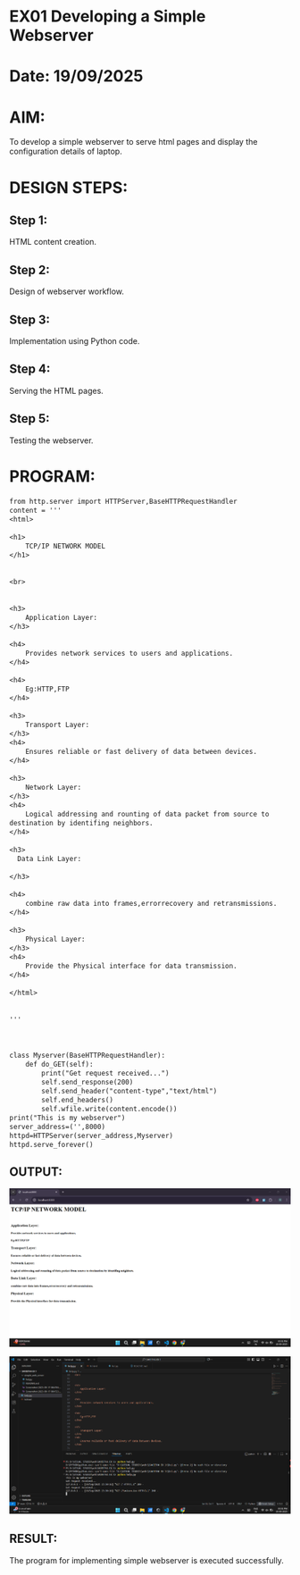 # EX01 Developing a Simple Webserver

# Date: 19/09/2025
# AIM:
To develop a simple webserver to serve html pages and display the configuration details of laptop.

# DESIGN STEPS:
## Step 1:
HTML content creation.

## Step 2:
Design of webserver workflow.

## Step 3:
Implementation using Python code.

## Step 4:
Serving the HTML pages.

## Step 5:
Testing the webserver.

# PROGRAM:
```
from http.server import HTTPServer,BaseHTTPRequestHandler
content = '''
<html>

<h1>
    TCP/IP NETWORK MODEL
</h1>


<br>


<h3>
    Application Layer:
</h3>

<h4>
    Provides network services to users and applications.
</h4>

<h4>
    Eg:HTTP,FTP
</h4>

<h3>
    Transport Layer:
</h3>
<h4>
    Ensures reliable or fast delivery of data between devices.
</h4>

<h3>
    Network Layer:
</h3>
<h4>
    Logical addressing and rounting of data packet from source to destination by identifing neighbors.
</h4>

<h3>
  Data Link Layer:

</h3>

<h4>
    combine raw data into frames,errorrecovery and retransmissions.
</h4>

<h3>
    Physical Layer:
</h3>
<h4>
    Provide the Physical interface for data transmission.
</h4>

</html>


'''



class Myserver(BaseHTTPRequestHandler):
    def do_GET(self):
        print("Get request received...")
        self.send_response(200)
        self.send_header("content-type","text/html")
        self.end_headers()
        self.wfile.write(content.encode())
print("This is my webserver")
server_address=('',8000)
httpd=HTTPServer(server_address,Myserver)
httpd.serve_forever()  
```

## OUTPUT:
![alt text](<Screenshot 2025-09-19 153111.png>)


![alt text](<Screenshot 2025-09-19 153140.png>)





## RESULT:
The program for implementing simple webserver is executed successfully.

